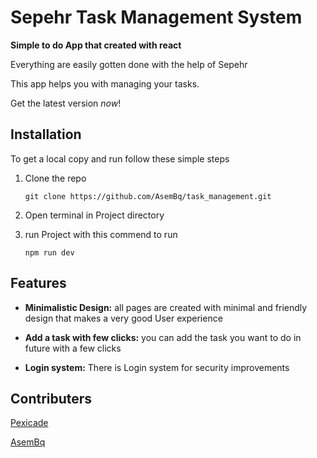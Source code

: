 # Sepehr Task Management System

**Simple to do App that created with react**

Everything are easily gotten done with the help of Sepehr

This app helps you with managing your tasks.

Get the latest version _now_!

## Installation

To get a local copy and run follow these simple steps
1. Clone the repo
   ``` 
   git clone https://github.com/AsemBq/task_management.git
   ```
2. Open terminal in Project directory


3. run Project with this commend to run 
    ```
   npm run dev
   ```

## Features

- **Minimalistic Design:** all pages are created with minimal and friendly design that makes a very good User experience


- **Add a task with few clicks:** you can add the task you want to do in future with a few clicks


- **Login system:** There is Login system for security improvements


## Contributers
[Pexicade](https://github.com/pexicade)

[AsemBq](https://github.com/AsemBq)